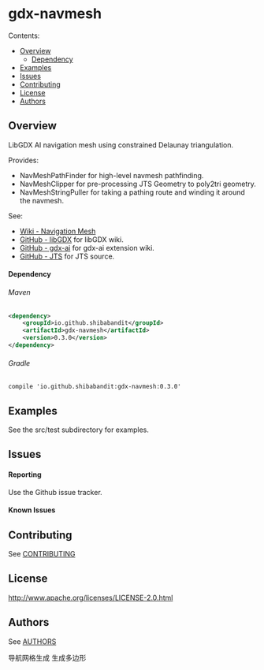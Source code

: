 # gdx-navmesh

Contents:

- [Overview](#overview)
  - [Dependency](#dependency)
- [Examples](#examples)
- [Issues](#issues)
- [Contributing](#contributing)
- [License](#license)
- [Authors](#authors)

## Overview

LibGDX AI navigation mesh using constrained Delaunay triangulation.

Provides:

 * NavMeshPathFinder for high-level navmesh pathfinding.
 * NavMeshClipper for pre-processing JTS Geometry to poly2tri geometry.
 * NavMeshStringPuller for taking a pathing route and winding it around the navmesh.

See:

 * [Wiki - Navigation Mesh](https://en.wikipedia.org/wiki/Navigation_mesh)
 * [GitHub - libGDX](https://github.com/libgdx/libgdx/wiki) for libGDX wiki.
 * [GitHub - gdx-ai](https://github.com/libgdx/gdx-ai/wiki) for gdx-ai extension wiki.
 * [GitHub - JTS](https://github.com/locationtech/jts) for JTS source.

#### Dependency

###### Maven

```xml
<dependency>
    <groupId>io.github.shibabandit</groupId>
    <artifactId>gdx-navmesh</artifactId>
    <version>0.3.0</version>
</dependency>
```

###### Gradle

```
compile 'io.github.shibabandit:gdx-navmesh:0.3.0'
```

## Examples

See the src/test subdirectory for examples.

## Issues

#### Reporting

Use the Github issue tracker.

#### Known Issues

## Contributing

See [CONTRIBUTING](CONTRIBUTING.md)

## License

http://www.apache.org/licenses/LICENSE-2.0.html

## Authors

See [AUTHORS](AUTHORS.md)

导航网格生成
生成多边形
